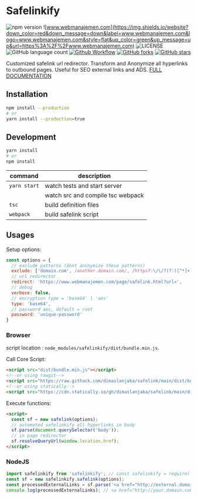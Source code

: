# Safelinkify

![npm version](https://img.shields.io/npm/v/safelinkify?label=safelinkify&style=flat)
![www.webmanajemen.com](https://img.shields.io/website?down_color=red&down_message=down&label=www.webmanajemen.com&logo=www.webmanajemen.com&style=flat&up_color=green&up_message=up&url=https%3A%2F%2Fwww.webmanajemen.com)
![LICENSE](https://img.shields.io/npm/l/safelinkify)
![GitHub language count](https://img.shields.io/github/languages/count/dimaslanjaka/safelink)
[![Github Workflow](https://github.com/dimaslanjaka/safelink/actions/workflows/safelink.yml/badge.svg)](https://github.com/dimaslanjaka/safelink/actions/workflows/safelink.yml)
[![GitHub forks](https://img.shields.io/github/forks/dimaslanjaka/safelink)](https://github.com/dimaslanjaka/safelink/network)
[![GitHub stars](https://img.shields.io/github/stars/dimaslanjaka/safelink)](https://github.com/dimaslanjaka/safelink/stargazers)

Customized safelink url redirector. Transform and Anonymize all hyperlinks to outbound pages. Useful for SEO external links and ADS. [FULL DOCUMENTATION](https://www.webmanajemen.com/safelink/index.html)

## Installation

```bash
npm install --production
# or
yarn install --production=true
```

## Development

```bash
yarn install
# or
npm install
```

| command      | description                       |
| ------------ | --------------------------------- |
| `yarn start` | watch tests and start server      |
|  | watch src and compile tsc webpack |
| `tsc`        | build definition files            |
| `webpack`    | build safelink script             |

## Usages
Setup options:
```js
const options = {
  // exclude patterns (dont anonymize these patterns)
  exclude: ['domain.com', /another.domain.com/, /https?:\/\/?(?:([^*]+)\.)?webmanajemen\.com/, /([a-z0-9](?:[a-z0-9-]{1,61}[a-z0-9])?[.])*webmanajemen\.com/],
  // url redirector
  redirect: 'https://www.webmanajemen.com/page/safelink.html?url=',
  // debug
  verbose: false,
  // encryption type = 'base64' | 'aes'
  type: 'base64',
  // password aes, default = root
  password: 'unique-password'
}
```
### Browser
script location : `node_modules/safelinkify/dist/bundle.min.js`.

Call Core Script:
```html
<script src="dist/bundle.min.js"></script>
<!--or using rawgit-->
<script src="https://raw.githack.com/dimaslanjaka/safelink/main/dist/bundle.min.js"></script>
<!--or using statically-->
<script src="https://cdn.statically.io/gh/dimaslanjaka/safelink/main/dist/bundle.min.js"></script>
```

Execute functions:
```html
<script>
  const sf = new safelink(options);
  // automated safelinkify all hyperlinks in body
  sf.parse(document.querySelector('body'));
  // in page redirector
  sf.resolveQueryUrl(window.location.href);
</script>
```
### NodeJS
```ts
import safelinkify from 'safelinkify'; // const safelinkify = require('safelinkify')
const sf = new safelinkify.safelink(options);
const processedExternalLinks = sf.parse('<a href="http://external.domain.com>external</a>');
console.log(processedExternalLinks); // <a href="http://your.domain.com/page/redirect.html?url=ENCRYPTED_URL">external</a>
```

